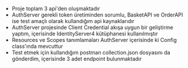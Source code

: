 * Proje toplam 3 api'den oluşmaktadır
* AuthServer gerekli token üretiminden sorumlu, BasketAPI ve OrderAPI ise test amaçlı olarak kullandığım api kaynaklarıdır
* AuthServer projesinde Client Credential akışa uygun bir geliştirme yaptım, içerisinde IdentityServer4 kütüphanesi kullanılmıştır
* Resources ve Scopes tanımlamaları AuthServer içerisinde ki Config class'ında mevcuttur
* Test etmek için kullandığım postman collection.json dosyasını da gönderdim, içerisinde 3 adet endpoint bulunmaktadır
